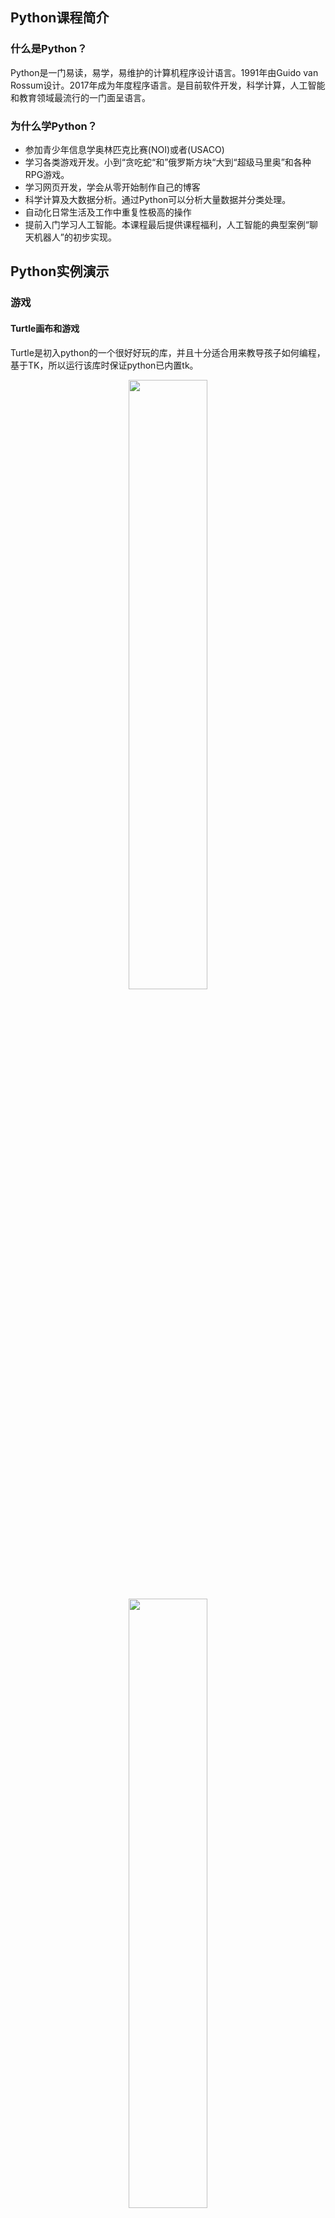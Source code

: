 ## Python课程简介

### 什么是Python？
Python是一门易读，易学，易维护的计算机程序设计语言。1991年由Guido van Rossum设计。2017年成为年度程序语言。是目前软件开发，科学计算，人工智能和教育领域最流行的一门面呈语言。

### 为什么学Python？
- 参加青少年信息学奥林匹克比赛(NOI)或者(USACO)
- 学习各类游戏开发。小到“贪吃蛇“和”俄罗斯方块“大到“超级马里奥”和各种RPG游戏。
- 学习网页开发，学会从零开始制作自己的博客
- 科学计算及大数据分析。通过Python可以分析大量数据并分类处理。
- 自动化日常生活及工作中重复性极高的操作
- 提前入门学习人工智能。本课程最后提供课程福利，人工智能的典型案例“聊天机器人”的初步实现。

## Python实例演示

### 游戏

#### Turtle画布和游戏

Turtle是初入python的一个很好好玩的库，并且十分适合用来教导孩子如何编程，基于TK，所以运行该库时保证python已内置tk。

<center>
<img style="width: 50%;height: 50%;"src="images/introduction/01.png">
</center>

<center>
<img style="width: 50%;height: 50%;"src="images/introduction/02.png">
</center>

<center>
<img style="width: 50%;height: 50%;"src="images/introduction/03.png">
</center>

<center>
<img style="width: 50%;height: 50%;"src="images/introduction/04.png">
</center>

<center>
<img style="width: 50%;height: 50%;"src="images/introduction/05.png">
</center>

<center>
<img style="width: 50%;height: 50%;"src="images/introduction/06.png">
</center>

<center>
<img style="width: 50%;height: 50%;"src="images/introduction/07.png">
</center>

<center>
<img style="width: 50%;height: 50%;"src="images/introduction/08.png">
</center>

<center>
<img style="width: 50%;height: 50%;"src="images/introduction/09.png">
</center>

<center>
<img style="width: 50%;height: 50%;"src="images/introduction/10.png">
</center>

#### PyGame游戏引擎

包含图像、声音。建立在SDL基础上，允许实时电子游戏研发而无需被低级语言（如机器语言和汇编语言）束缚。基于这样一个设想，所有需要的游戏功能和理念都（主要是图像方面）都完全简化为游戏逻辑本身，所有的资源结构都可以由高级语言提供，如Python。

#### 星球大战

<center>
<img style="width: 50%;height: 50%;"src="images/introduction/game/01.png">
</center>

<center>
<img style="width: 50%;height: 50%;"src="images/introduction/game/02.png">
</center>

#### 愤怒的小鸟

<center>
<img style="width: 50%;height: 50%;"src="images/introduction/game/03.png">
</center>

<center>
<img style="width: 50%;height: 50%;"src="images/introduction/game/04.png">
</center>

#### 吃豆人

<center>
<img style="width: 50%;height: 50%;"src="images/introduction/game/05.png">
</center>

### 网页

网页是构成网站的基本元素，是承载各种网站应用的平台。通俗地说，您的网站就是由网页组成的，如果您只有域名和虚拟主机而没有制作任何网页的话，您的客户仍旧无法访问您的网站。

网页是一个包含HTML标签的纯文本文件，它可以存放在世界某个角落的某一台计算机中，是万维网中的一“页”，是超文本标记语言格式（标准通用标记语言的一个应用，文件扩展名为.html或.htm）。网页通常用图像档来提供图画。网页要通过网页浏览器来阅读。

<center>
<img style="width: 50%;height: 50%;"src="images/introduction/web/01.png">
</center>

<center>
<img style="width: 50%;height: 50%;"src="images/introduction/web/02.jpeg">
</center>

### 数据分析

数据分析是指用适当的统计分析方法对收集来的大量数据进行分析，提取有用信息和形成结论而对数据加以详细研究和概括总结的过程。这一过程也是质量管理体系的支持过程。在实用中，数据分析可帮助人们作出判断，以便采取适当行动。

数据分析的数学基础在20世纪早期就已确立，但直到计算机的出现才使得实际操作成为可能，并使得数据分析得以推广。数据分析是数学与计算机科学相结合的产物。

<center>
<img style="width: 50%;height: 50%;"src="images/introduction/world_climate_change.gif">
</center>

### 人工智能

人工智能（Artificial Intelligence），英文缩写为AI。它是研究、开发用于模拟、延伸和扩展人的智能的理论、方法、技术及应用系统的一门新的技术科学。

人工智能是计算机科学的一个分支，它企图了解智能的实质，并生产出一种新的能以人类智能相似的方式做出反应的智能机器，该领域的研究包括机器人、语言识别、图像识别、自然语言处理和专家系统等。人工智能从诞生以来，理论和技术日益成熟，应用领域也不断扩大，可以设想，未来人工智能带来的科技产品，将会是人类智慧的“容器”。人工智能可以对人的意识、思维的信息过程的模拟。人工智能不是人的智能，但能像人那样思考、也可能超过人的智能。

人工智能是一门极富挑战性的科学，从事这项工作的人必须懂得计算机知识，心理学和哲学。人工智能是包括十分广泛的科学，它由不同的领域组成，如机器学习，计算机视觉等等，总的说来，人工智能研究的一个主要目标是使机器能够胜任一些通常需要人类智能才能完成的复杂工作。但不同的时代、不同的人对这种“复杂工作”的理解是不同的。2017年12月，人工智能入选“2017年度中国媒体十大流行语”

#### 聊天机器人

聊天机器人（Chatterbot）是经由对话或文字进行交谈的计算机程序。能够模拟人类对话，通过图灵测试。聊天机器人可用于实用的目的，如客户服务或资讯获取。有些聊天机器人会搭载自然语言处理系统，但大多简单的系统只会撷取输入的关键字，再从数据库中找寻最合适的应答句。目前，聊天机器人是虚拟助理（如Google智能助理）的一部分，可以与许多组织的应用程序，网站以及即时消息平台（Facebook Messenger）连接。非助理应用程序包括娱乐目的的聊天室，研究和特定产品促销，社交机器人。

<center>
<img style="width: 50%;height: 50%;"src="images/introduction/AI/01.jpeg">
</center>

<center>
<img style="width: 50%;height: 50%;"src="images/introduction/AI/02.png">
</center>

### 网络爬虫

网络爬虫（又被称为网页蜘蛛，网络机器人，在FOAF社区中间，更经常的称为网页追逐者），是一种按照一定的规则，自动地抓取万维网信息的程序或者脚本。另外一些不常使用的名字还有蚂蚁、自动索引、模拟程序或者蠕虫。

<center>
<img style="width: 50%;height: 50%;"src="images/introduction/web_crawler.png">
</center>

### 青少年信息奥赛

#### USACO美国信息学奥林匹克竞赛

#### 竞赛简介
**美国信息学奥林匹克竞赛，英文简称“USACO”**，全称“USA Computing Olympiad”，初次举办于1992年，其官网是美国一个著名在线题库，更是美国中学生官方竞赛网站，**开设的目的是为每年夏季举办的国际信息学奥林匹克竞赛（IOI）选拔美国队队员。**	

**在2016——2017赛季中，总计有2003名参赛选手入围公开赛，其中中国籍选手共计132人，仅次于美国926人，成为参加USACO公开赛的第二大国。**

#### 含金量
随着STEM教育的理念及编程低龄化普及化的发展，USACO的热度越来越高。因为编程学习的门槛相比较于数理化较高，**USACO的含金量实际会高于同类型的USAMO（美国数学奥赛），UANCO（美国化学奥赛）等等。**

此外，因为大量学生参加热门的USAMO，USNCO等竞赛，**所以USACO相对来说并不是过分红海，在中国高中生中的普及度并不高，**换言之，参赛的选手少了，获得荣誉的人少了，含金量自然就更高。

**对于未来美本留学申请理工科专业的高中生来说，USACO能够获得金或者白金级别的奖项，绝对是提高竞争力的大杀器。**

#### 参赛对象
**国内高一高二在读学生，高三学生也可以参加12月的第一场比赛，**如果实力突出，可以在12月中RD常规申请前获得白银级奖项，可以说是申请前后最后一波强势的背景提升机会。

当然，编程基础较好，有算法能力的初中生也可以尝试参赛，提前挑战USACO竞赛，证明自己的编程能力。

#### 比赛规则
**每年的12月、1月、2月和3月都分别有USACO比赛开放日，在比赛窗口开放的三天内，选手可以选择在任意时间登陆USACO账号开始比赛。**

每场比赛4——5个小时，比赛从在线打开试题后开始计时，可以使用C++，Java，Python，Pascal和C中的任意一种语言进行做题，在时间结束前通过网络将写好的程序提交即可。

程序提交后官网会给出用test case检测程序的结果，并根据结果给出这一题的得分，每次比赛，实力强的选手可以连续升级。

**开始比赛4小时内，如果拿到了高分（接近满分或者满分），系统会提示直接晋级，可以在这三天内继续挑战下一级，只要实力足够，一场考试可以提升到满级白金级。**

没拿到满分的选手，需要等到三天的赛程结束后，等待晋级分数线，才能决定是否晋级，如果成功晋级，可以在一个月后的第二场继续参赛晋级。

#### 竞赛等级
**1. 青铜级**

**参赛资格：**注册USACO账号即为铜级

**难度等级：**铜级考试相对简单，参赛学生需会至少一种程序语言，只要经过一定的训练，大部分初次参赛的选手都能在限制时间内做完题，在第一次考试中晋级白银级。

**2. 白银级**

**参赛资格：**通过铜级比赛的选手

**难度等级：**需要基本的问题解决能力和简单的算法能力（例如：贪心算法，递归搜索算法等），除此之外，学生还要对基础数据结构有一定的了解。

**3. 黄金级**

**参赛资格：**通过银级比赛的选手

**难度等级：**需要有一定的算法基础，理解一些抽象的方法（例：最短路径，动态规划），并且学生要对数据结构有比较深的了解。

**4. 白金级**

**参赛资格：**通过黄金级比赛的选手

**难度等级：**需要有很高的编程基础和很强的算法能力。部分比赛问题最后的优化方案，可能不止一个，得出的答案也不止一个。

#### 如何备战?

**建议从Python或者Java入手，**上手较快。可以选择先自学，学习主要内容为数据结构，编程语法，配合一定强度的练习和老师讲解，可以初步通过第一轮铜级的选拔。